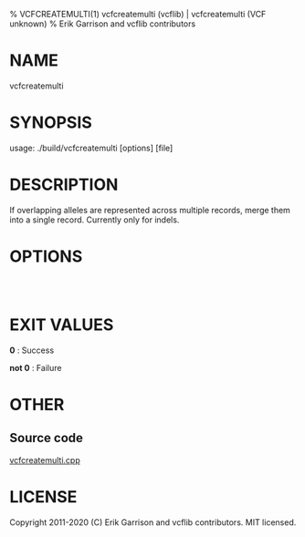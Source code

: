 % VCFCREATEMULTI(1) vcfcreatemulti (vcflib) | vcfcreatemulti (VCF unknown)
% Erik Garrison and vcflib contributors

# NAME

vcfcreatemulti

# SYNOPSIS

usage: ./build/vcfcreatemulti [options] [file]

# DESCRIPTION

If overlapping alleles are represented across multiple records, merge them into a single record. Currently only for indels.

# OPTIONS

```



```

# EXIT VALUES

**0**
: Success

**not 0**
: Failure

# OTHER

## Source code

[vcfcreatemulti.cpp](https://github.com/vcflib/vcflib/blob/master/src/vcfcreatemulti.cpp)

# LICENSE

Copyright 2011-2020 (C) Erik Garrison and vcflib contributors. MIT licensed.

<!--
  Created with ./scripts/bin2md.rb scripts/bin2md-template.erb
-->
